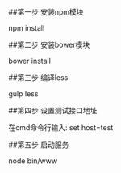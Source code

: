 

##第一步 安装npm模块

npm install

##第二步 安装bower模块

bower install

##第三步 编译less

gulp less

##第四步 设置测试接口地址

在cmd命令行输入: set host=test

##第五步 启动服务

node bin/www